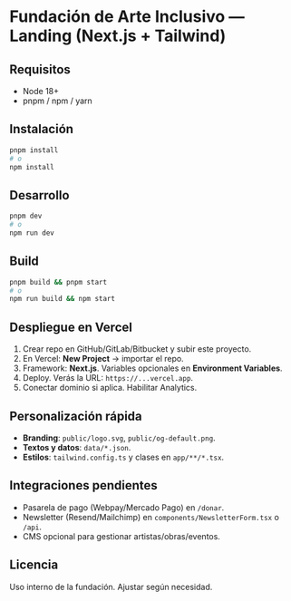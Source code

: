 # Fundación de Arte Inclusivo — Landing (Next.js + Tailwind)

## Requisitos
- Node 18+
- pnpm / npm / yarn

## Instalación
```bash
pnpm install
# o
npm install
```

## Desarrollo
```bash
pnpm dev
# o
npm run dev
```

## Build
```bash
pnpm build && pnpm start
# o
npm run build && npm start
```

## Despliegue en Vercel
1. Crear repo en GitHub/GitLab/Bitbucket y subir este proyecto.
2. En Vercel: **New Project** → importar el repo.
3. Framework: **Next.js**. Variables opcionales en **Environment Variables**.
4. Deploy. Verás la URL: `https://...vercel.app`.
5. Conectar dominio si aplica. Habilitar Analytics.

## Personalización rápida
- **Branding**: `public/logo.svg`, `public/og-default.png`.
- **Textos y datos**: `data/*.json`.
- **Estilos**: `tailwind.config.ts` y clases en `app/**/*.tsx`.

## Integraciones pendientes
- Pasarela de pago (Webpay/Mercado Pago) en `/donar`.
- Newsletter (Resend/Mailchimp) en `components/NewsletterForm.tsx` o `/api`.
- CMS opcional para gestionar artistas/obras/eventos.

## Licencia
Uso interno de la fundación. Ajustar según necesidad.
